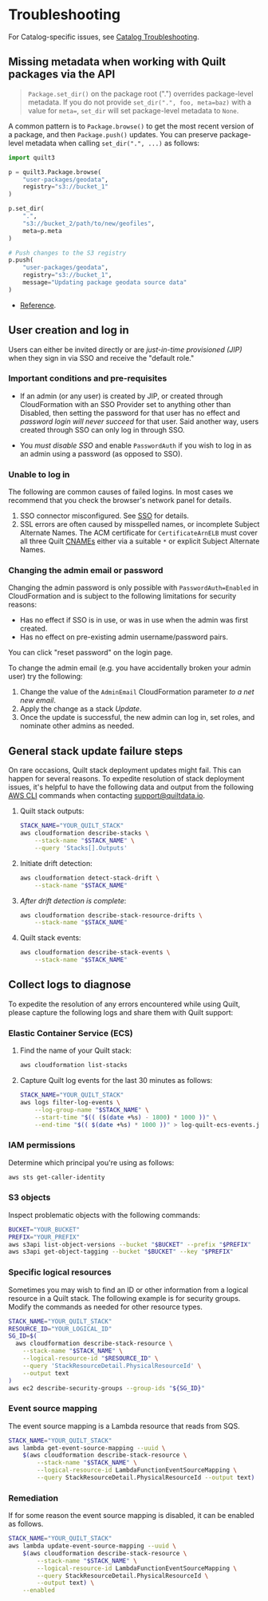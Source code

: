 # Troubleshooting

For Catalog-specific issues, see [Catalog Troubleshooting](Catalog/Troubleshooting.md).

## Missing metadata when working with Quilt packages via the API

> `Package.set_dir()` on the package root (".") overrides package-level
> metadata. If you do not provide `set_dir(".", foo, meta=baz)` with a value for
> `meta=`, `set_dir` will set package-level metadata to `None`.

A common pattern is to `Package.browse()` to get the most recent
version of a package, and then `Package.push()` updates.
You can preserve package-level metadata when calling `set_dir(".", ...)`
as follows:

<!--pytest.mark.skip-->
```python
import quilt3

p = quilt3.Package.browse(
    "user-packages/geodata", 
    registry="s3://bucket_1"
)

p.set_dir(
    ".",
    "s3://bucket_2/path/to/new/geofiles",
    meta=p.meta
)

# Push changes to the S3 registry
p.push(
    "user-packages/geodata",
    registry="s3://bucket_1",
    message="Updating package geodata source data"
)
```

- [Reference](https://docs.quiltdata.com/api-reference/package#package.set_dir).

## User creation and log in

Users can either be invited directly or are _just-in-time provisioned (JIP)_
when they sign in via SSO and receive the "default role."

### Important conditions and pre-requisites

- If an admin (or any user) is created by JIP, or created through CloudFormation
with an SSO Provider set to anything other than Disabled, then setting the
password for that user has no effect and _password login will never succeed_ for
that user. Said another way, users created through SSO can only log in through
SSO.

- You _must disable SSO_ and enable `PasswordAuth` if you wish to log in as an
admin using a password (as opposed to SSO).

### Unable to log in

The following are common causes of failed logins. In most cases we recommend
that you check the browser's network panel
for details.

1. SSO connector misconfigured. See [SSO](technical-reference.md#cnames) for
   details.
1. SSL errors are often caused by misspelled names, or incomplete Subject
Alternate Names. The ACM certificate for `CertificateArnELB` must cover all
three Quilt [CNAMEs](technical-reference.md#cnames) either via a suitable `*` or
explicit Subject Alternate Names.

### Changing the admin email or password

Changing the admin password is only possible with `PasswordAuth=Enabled` in
CloudFormation and is subject to the following limitations for security reasons:

- Has no effect if SSO is in use, or was in use when the admin was first
  created.
- Has no effect on pre-existing admin username/password pairs.

You can click "reset password" on the login page.

To change the admin email (e.g. you have accidentally broken your admin user)
try the following:

1. Change the value of the `AdminEmail` CloudFormation parameter _to a net new
   email_.
1. Apply the change as a stack _Update_.
1. Once the update is successful, the new admin can log in, set roles, and
nominate other admins as needed.

## General stack update failure steps

On rare occasions, Quilt stack deployment updates might fail. This can happen
for several reasons. To expedite resolution of stack deployment issues, it's
helpful to have the following data and output from the following [AWS
CLI](https://aws.amazon.com/cli/) commands when contacting
<support@quiltdata.io>.

1. Quilt stack outputs:
    <!--pytest.mark.skip-->
    ```sh
    STACK_NAME="YOUR_QUILT_STACK"
    aws cloudformation describe-stacks \
        --stack-name "$STACK_NAME" \
        --query 'Stacks[].Outputs'
    ```

1. Initiate drift detection:
    <!--pytest.mark.skip-->
    ```sh
    aws cloudformation detect-stack-drift \
        --stack-name "$STACK_NAME"
    ```

1. _After drift detection is complete_:
    <!--pytest.mark.skip-->
    ```sh
    aws cloudformation describe-stack-resource-drifts \
        --stack-name "$STACK_NAME"
    ```

1. Quilt stack events:
    <!--pytest.mark.skip-->
    ```sh
    aws cloudformation describe-stack-events \
        --stack-name "$STACK_NAME"
    ```

## Collect logs to diagnose

To expedite the resolution of any errors encountered while using
Quilt, please capture the following logs and share them with
Quilt support:


### Elastic Container Service (ECS)

1. Find the name of your Quilt stack:
    <!--pytest.mark.skip-->
    ```sh
    aws cloudformation list-stacks
    ```

1. Capture Quilt log events for the last 30 minutes as follows:
    <!--pytest.mark.skip-->
    ```sh
    STACK_NAME="YOUR_QUILT_STACK"
    aws logs filter-log-events \
        --log-group-name "$STACK_NAME" \
        --start-time "$(( ($(date +%s) - 1800) * 1000 ))" \
        --end-time "$(( $(date +%s) * 1000 ))" > log-quilt-ecs-events.json
    ```

### IAM permissions

Determine which principal you're using as follows:
<!--pytest.mark.skip-->
```sh
aws sts get-caller-identity
```

### S3 objects

Inspect problematic objects with the following commands:
<!--pytest.mark.skip-->
```sh
BUCKET="YOUR_BUCKET"
PREFIX="YOUR_PREFIX"
aws s3api list-object-versions --bucket "$BUCKET" --prefix "$PREFIX"
aws s3api get-object-tagging --bucket "$BUCKET" --key "$PREFIX"
```

### Specific logical resources

Sometimes you may wish to find an ID or other information from a logical
resource in a Quilt stack. The following example is for security groups. Modify
the commands as needed for other resource types.

<!--pytest.mark.skip-->
```sh
STACK_NAME="YOUR_QUILT_STACK"
RESOURCE_ID="YOUR_LOGICAL_ID"
SG_ID=$(
  aws cloudformation describe-stack-resource \
    --stack-name "$STACK_NAME" \
    --logical-resource-id "$RESOURCE_ID" \
    --query 'StackResourceDetail.PhysicalResourceId' \
    --output text
)
aws ec2 describe-security-groups --group-ids "${SG_ID}"
```

### Event source mapping

The event source mapping is a Lambda resource that reads from SQS.
<!--pytest.mark.skip-->
```sh
STACK_NAME="YOUR_QUILT_STACK"
aws lambda get-event-source-mapping --uuid \
    $(aws cloudformation describe-stack-resource \
        --stack-name "$STACK_NAME" \
        --logical-resource-id LambdaFunctionEventSourceMapping \
        --query StackResourceDetail.PhysicalResourceId --output text)
```

### Remediation

If for some reason the event source mapping is disabled, it can be enabled as
follows.
<!--pytest.mark.skip-->
```sh
STACK_NAME="YOUR_QUILT_STACK"
aws lambda update-event-source-mapping --uuid \
    $(aws cloudformation describe-stack-resource \
        --stack-name "$STACK_NAME" \
        --logical-resource-id LambdaFunctionEventSourceMapping \
        --query StackResourceDetail.PhysicalResourceId \
        --output text) \
    --enabled
```
